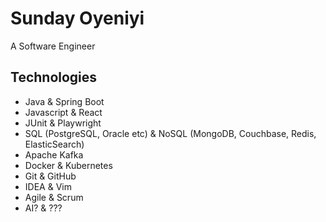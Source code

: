 # Sunday Oyeniyi

A Software Engineer

## Technologies

- Java & Spring Boot
- Javascript & React
- JUnit & Playwright
- SQL (PostgreSQL, Oracle etc) & NoSQL (MongoDB, Couchbase, Redis, ElasticSearch)
- Apache Kafka
- Docker & Kubernetes
- Git & GitHub
- IDEA & Vim
- Agile & Scrum
- AI? & ???